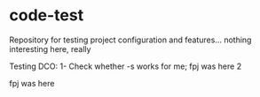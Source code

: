 # code-test
Repository for testing project configuration and features... nothing interesting here, really

Testing DCO:
1- Check whether -s works for me; fpj was here 2

fpj was here
